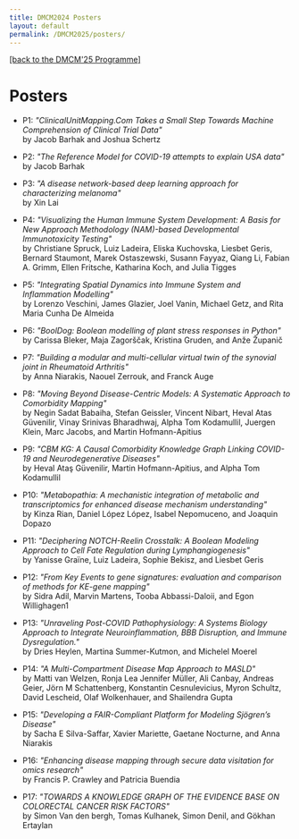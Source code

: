 ```yaml
---
title: DMCM2024 Posters
layout: default
permalink: /DMCM2025/posters/
---
```


[[back to the DMCM'25 Programme]](https://disease-maps.io/DMCM2025/programme/)

# Posters  

- P1: *"ClinicalUnitMapping.Com Takes a Small Step Towards Machine Comprehension of Clinical Trial Data"*   
by Jacob Barhak and Joshua Schertz

- P2: *"The Reference Model for COVID-19 attempts to explain USA data"*   
by Jacob Barhak

- P3: *"A disease network-based deep learning approach for characterizing melanoma"*    
by Xin Lai

- P4: *"Visualizing the Human Immune System Development: A Basis for New Approach Methodology (NAM)-based Developmental Immunotoxicity Testing"*    
by Christiane Spruck, Luiz Ladeira, Eliska Kuchovska, Liesbet Geris, Bernard Staumont, Marek Ostaszewski, Susann Fayyaz, Qiang Li, Fabian A. Grimm, Ellen Fritsche, Katharina Koch, and Julia Tigges

- P5: *"Integrating Spatial Dynamics into Immune System and Inflammation Modelling"*    
by Lorenzo Veschini, James Glazier, Joel Vanin, Michael Getz, and Rita Maria Cunha De Almeida

- P6: *"BoolDog: Boolean modelling of plant stress responses in Python"*    
by Carissa Bleker, Maja Zagorščak, Kristina Gruden, and Anže Županič

- P7: *"Building a modular and multi-cellular virtual twin of the synovial joint in Rheumatoid Arthritis"*    
by Anna Niarakis, Naouel Zerrouk, and Franck Auge

- P8: *"Moving Beyond Disease-Centric Models: A Systematic Approach to Comorbidity Mapping"*    
by Negin Sadat Babaiha, Stefan Geissler, Vincent Nibart, Heval Atas Güvenilir, Vinay Srinivas Bharadhwaj, Alpha Tom Kodamullil, Juergen Klein, Marc Jacobs, and Martin Hofmann-Apitius

- P9: *"CBM KG: A Causal Comorbidity Knowledge Graph Linking COVID-19 and Neurodegenerative Diseases"*    
by Heval Ataş Güvenilir, Martin Hofmann-Apitius, and Alpha Tom Kodamullil

- P10: *"Metabopathia: A mechanistic integration of metabolic and transcriptomics for enhanced disease mechanism understanding"*    
by Kinza Rian, Daniel López López, Isabel Nepomuceno, and Joaquin Dopazo

- P11: *"Deciphering NOTCH-Reelin Crosstalk: A Boolean Modeling Approach to Cell Fate Regulation during Lymphangiogenesis"*   
by Yanisse Graïne, Luiz Ladeira, Sophie Bekisz, and Liesbet Geris

- P12: *"From Key Events to gene signatures: evaluation and comparison of methods for KE-gene mapping"*   
by  Sidra Adil, Marvin Martens, Tooba Abbassi-Daloii, and Egon Willighagen1

- P13: *"Unraveling Post-COVID Pathophysiology: A Systems Biology Approach to Integrate Neuroinflammation, BBB Disruption, and Immune Dysregulation."*    
by Dries Heylen, Martina Summer-Kutmon, and Michelel Moerel

- P14: *"A Multi-Compartment Disease Map Approach to MASLD"*    
by Matti van Welzen, Ronja Lea Jennifer Müller, Ali Canbay, Andreas Geier, Jörn M Schattenberg, Konstantin Cesnulevicius, Myron Schultz, David Lescheid, Olaf Wolkenhauer, and Shailendra Gupta

- P15: *"Developing a FAIR-Compliant Platform for Modeling Sjögren’s Disease"*    
by Sacha E Silva-Saffar, Xavier Mariette, Gaetane Nocturne, and Anna Niarakis

- P16: *"Enhancing disease mapping through secure data visitation for omics research"*    
by Francis P. Crawley and Patricia Buendia

- P17: *"TOWARDS A KNOWLEDGE GRAPH OF THE EVIDENCE BASE ON COLORECTAL CANCER RISK FACTORS"*   
by Simon Van den bergh, Tomas Kulhanek, Simon Denil, and Gökhan Ertaylan